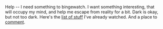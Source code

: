 Help -- I need something to bingewatch. I want something interesting, that will occupy my mind, and help me escape from reality for a bit. Dark is okay, but not too dark. Here's the <a href="http://my.bingeworthy.io/davewiner/">list of stuff</a> I've already watched. And a place to <a href="https://twitter.com/davewiner/status/1321921170938204167">comment</a>. 
